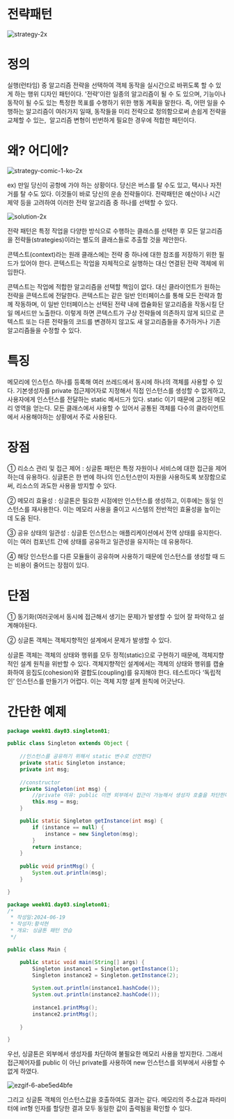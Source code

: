 # 전략패턴
![strategy-2x](https://github.com/smuhsh/DesignPattern/assets/49484645/5be09a5a-a2e9-4e02-8f34-9a5eaf2c6986)

# 정의
실행(런타임) 중 알고리즘 전략을 선택하여 객체 동작을 실시간으로 바뀌도록 할 수 있게 하는 행위 디자인 패턴이다.
'전략'이란 일종의 알고리즘이 될 수 도 있으며, 기능이나 동작이 될 수도 있는 특정한 목표를 수행하기 위한 행동 계획을 말한다.
즉, 어떤 일을 수행하는 알고리즘이 여러가지 일때, 동작들을 미리 전략으로 정의함으로써 손쉽게 전략을 교체할 수 있는, 
알고리즘 변형이 빈번하게 필요한 경우에 적합한 패턴이다.


# 왜? 어디에?
![strategy-comic-1-ko-2x](https://github.com/smuhsh/DesignPattern/assets/49484645/e0db3fa4-32e6-4366-95c9-c09816bb39a2)

ex) 만일 당신이 공항에 가야 하는 상황이다. 당신은 버스를 탈 수도 있고, 택시나 자전거를 탈 수도 있다. 이것들이 바로 당신의 운송 전략들이다.
전략패턴은 예산이나 시간 제약 등을 고려하여 이러한 전략 알고리즘 중 하나를 선택할 수 있다.

![solution-2x](https://github.com/smuhsh/DesignPattern/assets/49484645/2a80028d-190c-4c1f-a93e-0ba35a92f3c3)

전략 패턴은 특정 작업을 다양한 방식으로 수행하는 클래스를 선택한 후 모든 알고리즘을 전략들(strategies)​이라는 별도의 클래스들로 추출할 것을 제안한다.

콘텍스트(context)​라는 원래 클래스에는 전략 중 하나에 대한 참조를 저장하기 위한 필드가 있어야 한다. 콘텍스트는 작업을 자체적으로 실행하는 대신 연결된 전략 객체에 위임한다.

콘텍스트는 작업에 적합한 알고리즘을 선택할 책임이 없다. 대신 클라이언트가 원하는 전략을 콘텍스트에 전달한다. 
콘텍스트는 같은 일반 인터페이스를 통해 모든 전략과 함께 작동하며, 이 일반 인터페이스는 선택된 전략 내에 캡슐화된 알고리즘을 작동시킬 단일 메서드만 노출한다.
이렇게 하면 콘텍스트가 구상 전략들에 의존하지 않게 되므로 콘텍스트 또는 다른 전략들의 코드를 변경하지 않고도 새 알고리즘들을 추가하거나 기존 알고리즘들을 수정할 수 있다.

# 특징
메모리에 인스턴스 하나를 등록해 여러 쓰레드에서 동시에 하나의 객체를 사용할 수 있다.
기본생성자를 private 접근제어자로 지정해서 직접 인스턴스를 생성할 수 없게하고, 사용자에게 인스턴스를 전달하는 static 메서드가 있다. static 이기 때문에 고정된 메모리 영역을 얻는다. 
모든 클래스에서 사용할 수 있어서 공통된 객체를 다수의 클라이언트에서 사용해야하는 상황에서 주로 사용된다.

# 장점
① 리소스 관리 및 접근 제어 :
싱글톤 패턴은 특정 자원이나 서비스에 대한 접근을 제어하는데 유용하다. 싱글톤은 한 번에 하나의 인스턴스만이 자원을 사용하도록 보장함으로써, 리소스의 과도한 사용을 방지할 수 있다.

② 메모리 효율성 :
싱글톤은 필요한 시점에만 인스턴스를 생성하고, 이후에는 동일 인스턴스를 재사용한다.
이는 메모리 사용을 줄이고 시스템의 전반적인 효율성을 높이는 데 도움 된다.

③ 공유 상태의 일관성 :
싱글톤 인스턴스는 애플리케이션에서 전역 상태를 유지한다. 이는 여러 컴포넌트 간에 상태를 공유하고 일관성을 유지하는 데 유용하다.

④ 해당 인스턴스를 다른 모듈들이 공유하며 사용하기 때문에 인스턴스를 생성할 때 드는 
비용이 줄어드는 장점이 있다.

# 단점
① 동기화(여러곳에서 동시에 접근해서 생기는 문제)가 발생할 수 있어 잘 파악하고 설계해야된다.

② 싱글톤 객체는 객체지향적인 설계에서 문제가 발생할 수 있다.

싱글톤 객체는 객체의 상태와 행위를 모두 정적(static)으로 구현하기 때문에, 객체지향적인 설계 원칙을 위반할 수 있다. 객체지향적인 설계에서는 객체의 상태와 행위를 캡슐화하여 응집도(cohesion)와 결합도(coupling)를 유지해야 한다. 테스트마다 ‘독립적인’ 인스턴스를 만들기가 어렵다. 이는 객체 지향 설계 원칙에 어긋난다.

# 간단한 예제

```java
package week01.day03.singleton01;

public class Singleton extends Object {
	
	//인스턴스를 공유하기 위해서 static 변수로 선언한다
	private static Singleton instance;
	private int msg;
	
	//constructor
	private Singleton(int msg) {
		//private 이유: public 이면 외부에서 접근이 가능해서 생성자 호출을 차단한다
		this.msg = msg;
	}

	public static Singleton getInstance(int msg) {
		if (instance == null) {
			instance = new Singleton(msg);
		}
		return instance;
	}
	
	public void printMsg() {
		System.out.println(msg);
	}

}
```
```java
package week01.day03.singleton01;
/*
 * 작성일:2024-06-19
 * 작성자:황석현
 * 개요: 싱글톤 패턴 연습
 */

public class Main {

	public static void main(String[] args) {
		Singleton instance1 = Singleton.getInstance(1);
		Singleton instance2 = Singleton.getInstance(2);
		
		System.out.println(instance1.hashCode());
		System.out.println(instance2.hashCode());
		
		instance1.printMsg();
		instance2.printMsg();
		
	}

}
```
우선, 싱글톤은 외부에서 생성자를 차단하여 불필요한 메모리 사용을 방지한다.
그래서 접근제어자를 public 이 아닌 private를 사용하여 new 인스턴스를 외부에서 사용할 수 없게 하였다.

![ezgif-6-abe5ed4bfe](https://github.com/smuhsh/DesignPattern/assets/49484645/017ba955-b4a0-485a-b1ab-cd26ae75a2f9)

그리고 싱글톤 객체의 인스턴스값을 호출하여도 결과는 같다.
메모리의 주소값과 파라미터에 int형 인자를 할당한 결과 모두 동일한 값이 출력됨을 확인할 수 있다.
